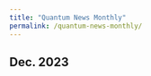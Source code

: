 ```yaml
---
title: "Quantum News Monthly"
permalink: /quantum-news-monthly/
---
```


## Dec. 2023

<!-- <iframe width="240" height="135" src="https://www.youtube.com/embed/W1FStSifSE8?si=Y3Aa0NjhXI3XlDBE" title="YouTube video player" frameborder="0" allow="accelerometer; autoplay; clipboard-write; encrypted-media; gyroscope; picture-in-picture; web-share" allowfullscreen></iframe> -->

